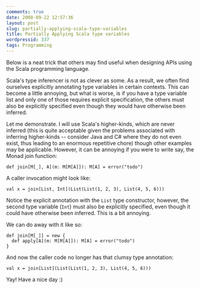 ```yaml
---
comments: true
date: 2008-09-22 12:57:36
layout: post
slug: partially-applying-scala-type-variables
title: Partially Applying Scala type variables
wordpressid: 337
tags: Programming
---
```


Below is a neat trick that others may find useful when designing APIs using the Scala programming language.

Scala's type inferencer is not as clever as some. As a result, we often find ourselves explicitly annotating type variables in certain contexts. This can become a little annoying, but what is worse, is if you have a type variable list and only one of those requires explicit specification, the others must also be explicitly specified even though they would have otherwise been inferred.

Let me demonstrate. I will use Scala's higher-kinds, which are never inferred (this is quite acceptable given the problems associated with inferring higher-kinds -- consider Java and C# where they do not even exist, thus leading to an enormous repetitive chore) though other examples may be applicable. However, it can be annoying if you were to write say, the Monad join function:

    
~~~{.Scala}
def join[M[_], A](m: M[M[A]]): M[A] = error("todo")
~~~


A caller invocation might look like:

    
~~~{.Scala}
val x = join[List, Int](List(List(1, 2, 3), List(4, 5, 6)))
~~~


Notice the explicit annotation with the `List` type constructor, however, the second type variable (`Int`) must also be explicitly specified, even though it could have otherwise been inferred. This is a bit annoying.

We can do away with it like so:

    
~~~{.Scala}
def join[M[_]] = new {
  def apply[A](m: M[M[A]]): M[A] = error("todo")
}
~~~


And now the caller code no longer has that clumsy type annotation:

    
~~~{.Scala}
val x = join[List](List(List(1, 2, 3), List(4, 5, 6)))
~~~



Yay! Have a nice day :)
